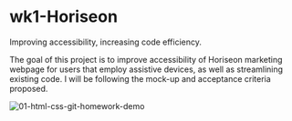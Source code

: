 # wk1-Horiseon
Improving accessibility, increasing code efficiency.

The goal of this project is to improve accessibility of Horiseon marketing webpage for users that employ assistive devices, as well as streamlining existing code. I will be following the mock-up and acceptance criteria proposed.

![01-html-css-git-homework-demo](https://user-images.githubusercontent.com/95940864/146129055-bf7ae8db-d960-470b-a1f0-e412e32f036c.png)

